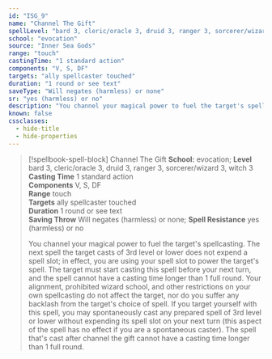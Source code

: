 ```yaml
---
id: "ISG_9"
name: "Channel The Gift"
spellLevel: "bard 3, cleric/oracle 3, druid 3, ranger 3, sorcerer/wizard 3, witch 3"
school: "evocation"
source: "Inner Sea Gods"
range: "touch"
castingTime: "1 standard action"
components: "V, S, DF"
targets: "ally spellcaster touched"
duration: "1 round or see text"
saveType: "Will negates (harmless) or none"
sr: "yes (harmless) or no"
description: "You channel your magical power to fuel the target's spellcasting.  The next spell the target casts of 3rd level or lower does not expend a spell slot; in effect, you are using your spell slot to power the target's spell. The target must start casting this spell before your next turn, and the spell cannot have a casting time longer than 1 full round. Your alignment, prohibited wizard school, and other restrictions on your own spellcasting do not affect the target, nor do you suffer any backlash from the target's choice of spell.  If you target yourself with this spell, you may spontaneously cast any prepared spell of 3rd level or lower without expending its spell slot on your next turn (this aspect of the spell has no effect if you are a spontaneous caster). The spell that's cast after channel the gift cannot have a casting time longer than 1 full round."
known: false
cssclasses:
  - hide-title
  - hide-properties
---
```


> [!spellbook-spell-block] Channel The Gift
> **School:** evocation; **Level** bard 3, cleric/oracle 3, druid 3, ranger 3, sorcerer/wizard 3, witch 3
> **Casting Time** 1 standard action  
> **Components** V, S, DF  
> **Range** touch  
> **Targets** ally spellcaster touched  
> **Duration** 1 round or see text  
> **Saving Throw** Will negates (harmless) or none; **Spell Resistance** yes (harmless) or no
> 
> You channel your magical power to fuel the target's spellcasting.  The next spell the target casts of 3rd level or lower does not expend a spell slot; in effect, you are using your spell slot to power the target's spell. The target must start casting this spell before your next turn, and the spell cannot have a casting time longer than 1 full round. Your alignment, prohibited wizard school, and other restrictions on your own spellcasting do not affect the target, nor do you suffer any backlash from the target's choice of spell.  If you target yourself with this spell, you may spontaneously cast any prepared spell of 3rd level or lower without expending its spell slot on your next turn (this aspect of the spell has no effect if you are a spontaneous caster). The spell that's cast after channel the gift cannot have a casting time longer than 1 full round.